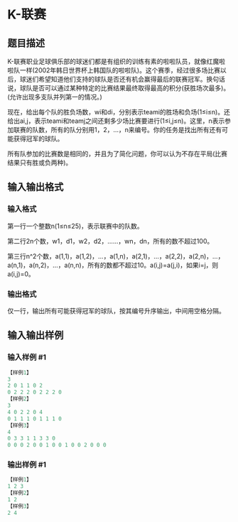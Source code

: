 # K-联赛

## 题目描述

K-联赛职业足球俱乐部的球迷们都是有组织的训练有素的啦啦队员，就像红魔啦啦队一样(2002年韩日世界杯上韩国队的啦啦队)。这个赛季，经过很多场比赛以后，球迷们希望知道他们支持的球队是否还有机会赢得最后的联赛冠军。换句话说，球队是否可以通过某种特定的比赛结果最终取得最高的积分(获胜场次最多)。(允许出现多支队并列第一的情况。)

现在，给出每个队的胜负场数，wi和di，分别表示teami的胜场和负场(1≤i≤n)。还给出ai,j，表示teami和teamj之间还剩多少场比赛要进行(1≤i,j≤n)。这里，n表示参加联赛的队数，所有的队分别用1，2，…，n来编号。你的任务是找出所有还有可能获得冠军的球队。

所有队参加的比赛数是相同的，并且为了简化问题，你可以认为不存在平局(比赛结果只有胜或负两种)。

## 输入输出格式

### 输入格式

第一行一个整数n(1≤n≤25)，表示联赛中的队数。

第二行2n个数，w1，d1，w2，d2，……，wn，dn，所有的数不超过100。

第三行n^2个数，a(1,1)，a(1,2)，…，a(1,n)，a(2,1)，…，a(2,2)，a(2,n)，…，a(n,1)，a(n,2)，…，a(n,n)，所有的数都不超过10。a(i,j)=a(j,i)，如果i=j，则a(i,j)=0。

### 输出格式

仅一行，输出所有可能获得冠军的球队，按其编号升序输出，中间用空格分隔。

## 输入输出样例

### 输入样例 #1

```cpp
【样例1】
3
2 0 1 1 0 2
0 2 2 2 0 2 2 2 0
【样例2】
3
4 0 2 2 0 4
0 1 1 1 0 1 1 1 0
【样例3】
4
0 3 3 1 1 3 3 0
0 0 0 2 0 0 1 0 0 1 0 0 2 0 0 0
```


### 输出样例 #1

```cpp
【样例1】
1 2 3
【样例2】
1 2
【样例3】
2 4

```
